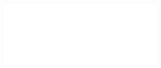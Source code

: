 <div align="center">
  <br>
  <img src="https://github.com/archcorsair/archcorsair/raw/master/header.svg?sanitize=true" width="800" height="200">
  <br>
</div>
